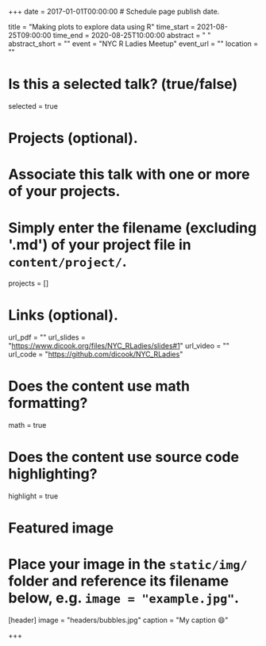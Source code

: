 +++
date = 2017-01-01T00:00:00  # Schedule page publish date.

title = "Making plots to explore data using R"
time_start = 2021-08-25T09:00:00
time_end = 2020-08-25T10:00:00
abstract = " "
abstract_short = ""
event = "NYC R Ladies Meetup"
event_url = ""
location = ""

# Is this a selected talk? (true/false)
selected = true

# Projects (optional).
#   Associate this talk with one or more of your projects.
#   Simply enter the filename (excluding '.md') of your project file in `content/project/`.
projects = []

# Links (optional).
url_pdf = ""
url_slides = "https://www.dicook.org/files/NYC_RLadies/slides#1"
url_video = ""
url_code = "https://github.com/dicook/NYC_RLadies"

# Does the content use math formatting?
math = true

# Does the content use source code highlighting?
highlight = true

# Featured image
# Place your image in the `static/img/` folder and reference its filename below, e.g. `image = "example.jpg"`.
[header]
image = "headers/bubbles.jpg"
caption = "My caption :smile:"

+++

